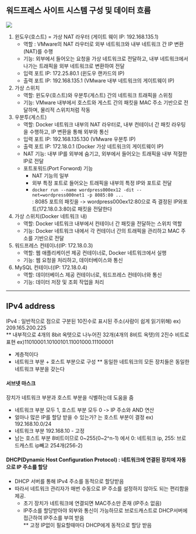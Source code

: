 ## 워드프레스 사이트 시스템 구성 및 데이터 흐름
<img src="https://hull.kr/data/editor/2410/20241018200212_4536f0e37b95d727ccf5a11734363655_qfsu.png">

1. 윈도우(호스트) = 가상 NAT 라우터 (게이트 웨이 IP: 192.168.135.1)
   - 역할 : VMware의 NAT 라우터로 외부 네트워크와 내부 네트워크 간 IP 변환(NAT)를 수행
   - 기능: 외부에서 들어오는 요청을 가상 네트워크로 전달하고, 내부 네트워크에서 나가는 트래픽을 외부 네트워크로 변환하여 전달
   - 입력 포트 IP: 172.25.80.1 (윈도우 랜카드의 IP)
   - 출력 포트 IP: 192.168.135.1 (VMware 내부 네트워크의 게이트웨이 IP)
2. 가상 스위치
   - 역할: 윈도우(호스트)와 우분투(게스트) 간의 네트워크 트래픽을 스위칭
   - 기능: VMware 내부에서 호스트와 게스트 간의 패킷을 MAC 주소 기반으로 전달하며, 물리적 스위치처럼 작동
3. 우분투(게스트)
   - 역할: Docker 네트워크 내부의 NAT 라우터로, 내부 컨테이너 간 패킷 라우팅을 수행하고, IP 변환을 통해 외부와 통신
   - 입력 포트 IP: 192.168.135.130 (VMware 우분투 IP)
   - 출력 포트 IP: 172.18.0.1 (Docker 가상 네트워크의 게이트웨이 IP)
   - NAT 기능: 내부 IP를 외부에 숨기고, 외부에서 들어오는 트래픽을 내부 적절한 IP로 전달
   - 포트포워드(Port Forword) 기능
      - NAT 기능의 일부
      - 외부 특정 포트로 들어오는 트래픽을 내부의 특정 IP와 포트로 전달
      - `docker run --name wordpress000ex12 -dit --net=wordpress000net1 -p 8085:80 ...`  
        : 8085 포트의 패킷을 -> wordpress000ex12:80으로 즉 결정된 IP와포트(172.18.0.3:80)로 패킷을 전달한다
4. 가상 스위치(Docker 네트워크 내)
    - 역할: Docker 네트워크 내부에서 컨테이너 간 패킷을 전달하는 스위치 역할
    - 기능: Docker 네트워크 내에서 각 컨테이너 간의 트래픽을 관리하고 MAC 주소를 기반으로 전달
5. 워드프레스 컨테이너(IP: 172.18.0.3)
    - 역할: 웹 애플리케이션 제공 컨테이너로, Docker 네트워크에서 실행
    - 기능: 웹 요청을 처리하고, 데이터베이스와 통신
6. MySQL 컨테이너(IP: 172.18.0.4)
    - 역할: 데이터베이스 제공 컨테이너로, 워드프레스 컨테이너와 통신
    - 기능: 데이터 저장 및 조회 작업을 처리
  
---
## IPv4 address
IPv4 : 일반적으로 점으로 구분된 10진수로 표시된 주소(사람이 쉽게 읽기위해) ex) 209.165.200.225  
** 내부적으로 4개의 8bit 옥텟으로 나누어진 32개(4개의 8비트 옥텟)의 2진수 비트로 표현 ex)11010001.10100101.11001000.11100001
- 계층적이다
- 네트워크 부분 + 호스트 부분으로 구성
** 동일한 네트워크의 모든 장치들은 동일한 네트워크 부분을 갖는다

#### 서브넷 마스크
장치가 네트워크 부분과 호스트 부분을 식별하는데 도움을 줌
- 네트워크 부분 모두 1, 호스트 부분 모두 0 -> IP 주소와 AND 연산
- 얼마나 많은 IP를 할당 받을 수 있는가? 는 호스트 부분이 결정
ex) 192.168.10.0/24
- 네트워크 부분 192.168.10 - 고정
- 남는 호스트 부분 8비트이므로 0~255(0~2^n-1) 에서 0: 네트워크 ip, 255: 브로드캐스트 ip빼고 254개(256-2)


#### DHCP(Dynamic Host Configuration Protocol) : 네트워크에 연결된 장치에 자동으로 IP 주소를 할당
- DHCP 서버를 통해 IPv4 주소를 동적으로 할당받음
- 따라서 네트워크 관리자가 매번 수동으로 IP 주소를 설정하지 않아도 되는 편리함을 제공.
  - 초기 장치가 네트워크에 연결되면 MAC주소만 존재 (IP주소 없음)
  - IP주소를 할당받아야 외부와 통신이 가능하므로 브로드캐스트로 DHCP서버에 접근하여 IP주소를 부여 받음  
  ** 고정 IP없이 필요할때마다 DHCP에게 동적으로 할당 받음
